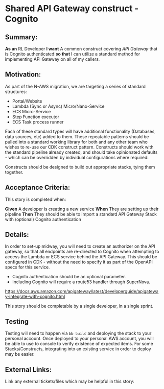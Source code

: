 
# Shared API Gateway construct - Cognito
## Summary:
**As an** RL Developer **I want** A common construct covering *API Gateway* that is Cognito authenticated **so that** I can utilize a standard method for implementing API Gateway on all of my callers.

## Motivation:
As part of the N-AWS migration, we are targeting a series of standard structures:

- Portal/Website
- Lambda (Sync or Async) Micro/Nano-Service
- ECS Micro-Service
- Step Function executor
- ECS Task process runner

Each of these standard types will have additional functionality (Databases, data sources, etc) added to them. These repeatable patterns should be pulled into a standard working library for both   and any other team who wishes to re-use our CDK construct pattern. Constructs should work with the standard pipeline already created, and should take opinionated defaults - which can be overridden by individual configurations where required.

Constructs should be designed to build out appropriate stacks, tying them together.

## Acceptance Criteria:
This story is completed when:

**Given** A developer is creating a new service
**When** They are setting up their pipeline
**Then** They should be able to import a standard API Gateway Stack with (optional) Cognito authentication

## Details:

In order to set-up midway, you will need to create an authorizer on the API gateway, so that all endpoints are re-directed to Cognito when attempting to access the Lambda or ECS service behind the API Gateway. This should be configured in CDK - without the need to specify it as part of the OpenAPI specs for this service.

* Cognito authentication should be an optional parameter.
* Including Cognito will require a route53 handler through SuperNova.

https://docs.aws.amazon.com/apigateway/latest/developerguide/apigateway-integrate-with-cognito.html

This story should be completable by a single developer, in a single sprint.

## Testing
Testing will need to happen via `bb build` and deploying the stack to your personal account. Once deployed to your personal AWS account, you will be able to use to console to verify existence of expected items. For some Stacks/Constructs, integrating into an existing service in order to deploy may be easier.

## External Links:
Link any external tickets/files which may be helpful in this story:
